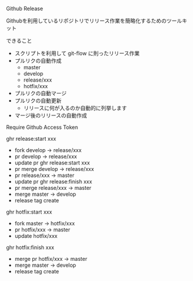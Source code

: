 Github Release

Githubを利用しているリポジトリでリリース作業を簡略化するためのツールキット

できること

- スクリプトを利用して git-flow に則ったリリース作業
 - プルリクの自動作成
   - master
   - develop
   - release/xxx
   - hotfix/xxx
 - プルリクの自動マージ
 - プルリクの自動更新
   - リリースに何が入るのか自動的に列挙します
 - マージ後のリリースの自動作成

Require Github Access Token

ghr release:start xxx
  - fork develop -> release/xxx
  - pr develop -> release/xxx
  - update pr
ghr release:start xxx
  - pr merge develop -> release/xxx
  - pr release/xxx -> master
  - update pr
ghr release:finish xxx
  - pr merge release/xxx -> master
  - merge master -> develop
  - release tag create

ghr hotfix:start xxx
  - fork master -> hotfix/xxx
  - pr hotfix/xxx -> master
  - update hotfix/xxx

ghr hotfix:finish xxx
  - merge pr hotfix/xxx -> master
  - merge master -> develop
  - release tag create
